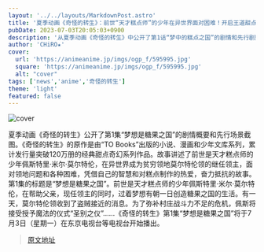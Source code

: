```yaml
---
layout: '../../layouts/MarkdownPost.astro'
title: '夏季动画《奇怪的转生》：前世“天才糕点师”的少年在异世界面对困难！开启王道甜点幻想 第1话先行剧照'
pubDate: 2023-07-03T20:05:03+0900
description: '从夏季动画《奇怪的转生》中公开了第1话“梦中的糕点之国”的剧情和先行剧照。'
author: 'CHiRO★'
cover:
  url: 'https://animeanime.jp/imgs/ogp_f/595995.jpg'
  square: 'https://animeanime.jp/imgs/ogp_f/595995.jpg'
  alt: "cover"
tags: ['news','anime','奇怪的转生']
theme: 'light'
featured: false
---
```


![cover](https://animeanime.jp/imgs/ogp_f/595995.jpg)

夏季动画《奇怪的转生》公开了第1集“梦想是糖果之国”的剧情概要和先行场景截图。《奇怪的转生》的原作是由“TO Books”出版的小说、漫画和少年文库系列，累计发行量突破120万册的经典甜点奇幻系列作品。故事讲述了前世是天才糕点师的少年佩斯特里·米尔·莫尔特伦，在异世界成为贫穷领地莫尔特伦领的继任领主，面对领地问题和各种困难，凭借自己的智慧和对糕点制作的热爱，奋力抵抗的故事。第1集的标题是“梦想是糖果之国”。前世是天才糕点师的少年佩斯特里·米尔·莫尔特伦，在帮助父亲，现任领主的同时，过着梦想有朝一日创造糖果之国的生活。有一天，莫尔特伦领收到了盗贼接近的消息。为了弥补村庄战斗力不足的危机，佩斯将接受授予魔法的仪式“圣别之仪”......《奇怪的转生》第1集“梦想是糖果之国”将于7月3日（星期一）在东京电视台等电视台开始播出。

>[原文地址](https://animeanime.jp/article/2023/07/03/78336.html)  